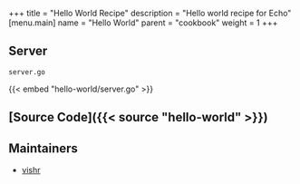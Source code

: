 +++
title = "Hello World Recipe"
description = "Hello world recipe for Echo"
[menu.main]
  name = "Hello World"
  parent = "cookbook"
  weight = 1
+++

## Server

`server.go`

{{< embed "hello-world/server.go" >}}

## [Source Code]({{< source "hello-world" >}})

## Maintainers

- [vishr](https://github.com/vishr)

